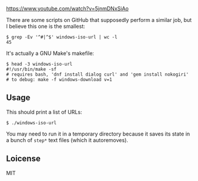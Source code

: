 https://www.youtube.com/watch?v=5jnmDNxSiAo

There are some scripts on GitHub that supposedly perform a similar
job, but I believe this one is the smallest:

~~~
$ grep -Ev '^#|^$' windows-iso-url | wc -l
45
~~~

It's actually a GNU Make's makefile:

~~~
$ head -3 windows-iso-url
#!/usr/bin/make -sf
# requires bash, 'dnf install dialog curl' and 'gem install nokogiri'
# to debug: make -f windows-download v=1
~~~

## Usage

This should print a list of URLs:

    $ ./windows-iso-url

You may need to run it in a temporary directory because it saves its
state in a bunch of `step*` text files (which it autoremoves).

## Loicense

MIT
